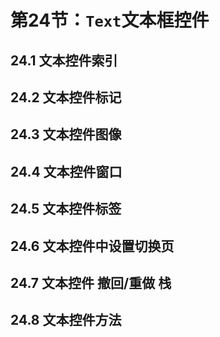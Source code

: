 # 第24节：`Text`文本框控件

## 24.1 文本控件索引
## 24.2 文本控件标记
## 24.3 文本控件图像
## 24.4 文本控件窗口
## 24.5 文本控件标签
## 24.6 文本控件中设置切换页
## 24.7 文本控件 撤回/重做 栈
## 24.8 文本控件方法